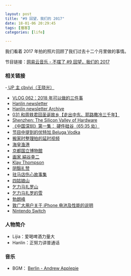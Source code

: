 ```yaml
---

layout: post
title: "#9 回望，我们的 2017"
date: 18-01-06 20:29:45
tags: [播客]
categories: [life]

---
```


我们看着 2017 年拍的照片回顾了我们过去十二个月里做的事情。

节目链接：[网易云音乐 - 不摆了 #9 回望，我们的 2017](http://music.163.com/#/program?id=1367582722)

### 相关链接

-[ UP 主 cbvivi（王晓光）](https://space.bilibili.com/224335#/video)
- [VLOG 062：2018 年可以做的三件事](https://www.bilibili.com/video/av17820533/)
- [Hanlin newsletter](http://eepurl.com/cB0nl9)
- [Hanlin newsletter Archive](https://us15.campaign-archive.com/home/?u=74e7f2fc4c958b5a8d2e89619&id=e58e75928c)
- [031 和周轶君回圣诞故乡【走出中东、耶路撒冷三千年】](http://www.culturepotato.com/blog/031)
- [Shenzhen: The Silicon Valley of Hardware](https://youtu.be/SGJ5cZnoodY?t=1h5m36s)
- [《中国深圳》第一集： 硬件硅谷（65:35 处）](https://www.bilibili.com/video/av14981435)
- [节目中提到的伏特加 Beluga Vodka](http://vodka-beluga.com/)
- [搬家时整理拍的延时视频](https://www.instagram.com/p/BRnx5MDDltQ/)
- [海皇渔港](http://www.dianping.com/shop/521929)
- [京都国立博物館](http://www.kyohaku.go.jp/eng/index.html)
- [画家 絹谷幸二](http://kinutani.jp/)
- [Klay Thompson](https://zh.wikipedia.org/wiki/%E5%85%8B%E9%9B%B7%C2%B7%E6%B9%AF%E6%99%AE%E6%A3%AE)
- [阴翳礼赞](https://book.douban.com/subject/4151117/)
- [驻马店伤心故事集](https://book.douban.com/subject/26969002/)
- [四姑娘山](https://zh.wikipedia.org/wiki/%E5%9B%9B%E5%A7%91%E5%A8%98%E5%B1%B1)
- [乞力马扎罗山](https://zh.wikipedia.org/wiki/%E4%B9%9E%E5%8A%9B%E9%A9%AC%E6%89%8E%E7%BD%97%E5%B1%B1)
- [乞力马扎罗的雪](https://book.douban.com/subject/26881227/)
- [勃朗峰](https://zh.wikipedia.org/wiki/%E5%8B%83%E6%9C%97%E5%B3%B0)
- [致广大用户关于 iPhone 电池及性能的说明](https://www.apple.com/cn/iphone-battery-and-performance/)
- [Nintendo Switch](https://www.nintendo.com/switch/)

### 人物简介

- Lijia：爱喝啤酒力量大
- Hanlin：正努力讲普通话

### 音乐

- BGM： [Berlin - Andrew Applepie](http://music.163.com/#/song?id=405597587)